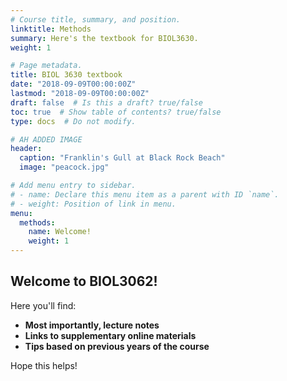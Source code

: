 ```yaml
---
# Course title, summary, and position.
linktitle: Methods
summary: Here's the textbook for BIOL3630.
weight: 1

# Page metadata.
title: BIOL 3630 textbook
date: "2018-09-09T00:00:00Z"
lastmod: "2018-09-09T00:00:00Z"
draft: false  # Is this a draft? true/false
toc: true  # Show table of contents? true/false
type: docs  # Do not modify.

# AH ADDED IMAGE
header:
  caption: "Franklin's Gull at Black Rock Beach"
  image: "peacock.jpg"

# Add menu entry to sidebar.
# - name: Declare this menu item as a parent with ID `name`.
# - weight: Position of link in menu.
menu:
  methods:
    name: Welcome!
    weight: 1
---
```


## Welcome to BIOL3062!

Here you'll find:

* **Most importantly, lecture notes**
* **Links to supplementary online materials**
* **Tips based on previous years of the course**

Hope this helps!
